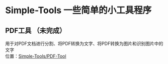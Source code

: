 # Simple-Tools 一些简单的小工具程序

## PDF工具 （未完成）
用于对PDF文档进行分割、将PDF转换为文字、将PDF转换为图片和识别图片中的文字  
位置：[Simple-Tools/PDF-Tool](/PDF-Tool)  
